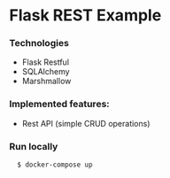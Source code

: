 # Flask REST Example


### Technologies

- Flask Restful
- SQLAlchemy
- Marshmallow

### Implemented features:

- Rest API (simple CRUD operations)

### Run locally

```
  $ docker-compose up
```
